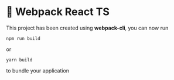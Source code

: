 # 🚀 Webpack React TS 

This project has been created using **webpack-cli**, you can now run

```
npm run build
```

or

```
yarn build
```

to bundle your application
